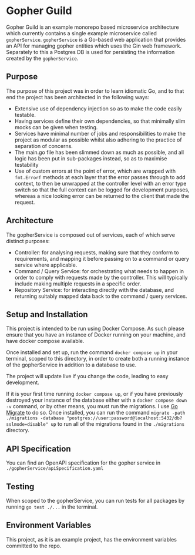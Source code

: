 # Gopher Guild

Gopher Guild is an example monorepo based microservice architecture which currently contains a single example microservice called `gopherService`. `gopherService` is a Go-based web application that provides an API for managing gopher entities which uses the Gin web framework. Separately to this a Postgres DB is used for persisting the information created by the `gopherService`.

## Purpose

The purpose of this project was in order to learn idiomatic Go, and to that end the project has been architected in the following ways:

- Extensive use of dependency injection so as to make the code easily testable.
- Having services define their own dependencies, so that minimally slim mocks can be given when testing.
- Services have minimal number of jobs and responsibilities to make the project as modular as possible whilst also adhering to the practice of separation of concerns.
- The main.go file has been slimmed down as much as possible, and all logic has been put in sub-packages instead, so as to maximise testability
- Use of custom errors at the point of error, which are wrapped with `fmt.Errorf` methods at each layer that the error passes through to add context, to then be unwrapped at the controller level with an error type switch so that the full context can be logged for development purposes, whereas a nice looking error can be returned to the client that made the request.

## Architecture

The gopherService is composed out of services, each of which serve distinct purposes:

- Controller: for analysing requests, making sure that they conform to requirements, and mapping it before passing on to a command or query service where applicable.
- Command / Query Service: for orchestrating what needs to happen in order to comply with requests made by the controller. This will typically include making multiple requests in a specific order.
- Repository Service: for interacting directly with the database, and returning suitably mapped data back to the command / query services.

## Setup and Installation

This project is intended to be run using Docker Compose. As such please ensure that you have an instance of Docker running on your machine, and have docker compose available.

Once installed and set up, run the command `docker compose up` in your terminal, scoped to this directory, in order to create both a running instance of the gopherService in addition to a database to use.

The project will update live if you change the code, leading to easy development.

If it is your first time running `docker compose up`, or if you have previously destroyed your instance of the database either with a `docker compose down -v` command, or by other means, you must run the migrations. I use [Go Migrate](https://github.com/golang-migrate/migrate) to do so. Once installed, you can run the command `migrate -path ./migrations -database "postgres://user:password@localhost:5432/db?sslmode=disable" up` to run all of the migrations found in the `./migrations` directory.

## API Specification

You can find an OpenAPI specification for the gopher service in `./gopherService/apiSpecification.yaml`

## Testing

When scoped to the gopherService, you can run tests for all packages by running `go test ./...` in the terminal.

## Environment Variables

This project, as it is an example project, has the environment variables committed to the repo.
